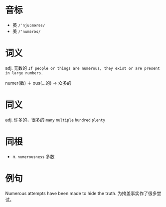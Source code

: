 # 音标

- 英 `/ˈnju:mərəs/`
- 美 `/'numərəs/`

# 词义

adj. 无数的
`If people or things are numerous, they exist or are present in large numbers.`



numer(数) ＋ ous(…的) → 众多的

# 同义

adj. 许多的，很多的
`many` `multiple` `hundred` `plenty`

# 同根

- n. `numerousness` 多数

# 例句

Numerous attempts have been made to hide the truth.
为掩盖事实作了很多尝试。


